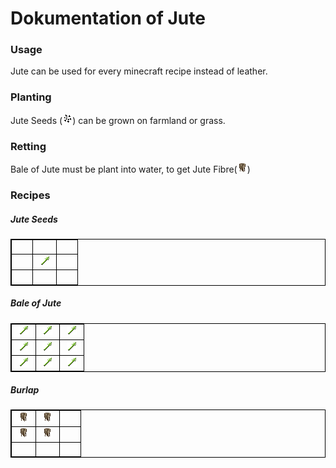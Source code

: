 # Dokumentation of Jute

### Usage

Jute can be used for every minecraft recipe instead of leather.

### Planting

Jute Seeds (![](./../src/main/resources/assets/veganlife/textures/items/juteseeds.png?raw=true)) can be grown on farmland or grass.

### Retting

Bale of Jute must be plant into water, to get Jute Fibre(![](./../src/main/resources/assets/veganlife/textures/items/jutefibre.png?raw=true))

### Recipes 

##### Jute Seeds

<table style="border:1px solid black; border-collapse: collapse;">
    <tr style="border:1px solid black; border-collapse: collapse;">
        <td style="border:1px solid black; border-collapse: collapse;">&nbsp; &nbsp; &nbsp;</td>
       <td style="border:1px solid black; border-collapse: collapse;">&nbsp; &nbsp; &nbsp;</td>
        <td style="border:1px solid black; border-collapse: collapse;">&nbsp; &nbsp; &nbsp;</td>
    </tr>
    <tr style="border:1px solid black; border-collapse: collapse;">
        <td style="border:1px solid black; border-collapse: collapse;">&nbsp; &nbsp; &nbsp;</td>
        <td>&nbsp;<img src="./../src/main/resources/assets/veganlife/textures/items/jutestalk.png"/>&nbsp;</td>
        <td style="border:1px solid black; border-collapse: collapse;">&nbsp; &nbsp; &nbsp;</td>
    </tr>
    <tr style="border:1px solid black; border-collapse: collapse;">
        <td style="border:1px solid black; border-collapse: collapse;">&nbsp; &nbsp; &nbsp;</td>
        <td style="border:1px solid black; border-collapse: collapse;">&nbsp; &nbsp; &nbsp;</td>
        <td style="border:1px solid black; border-collapse: collapse;">&nbsp; &nbsp; &nbsp;</td>
    </tr>
</table>

##### Bale of Jute

<table style="border:1px solid black; border-collapse: collapse;">
    <tr style="border:1px solid black; border-collapse: collapse;">
        <td style="border:1px solid black;">&nbsp;<img src="./../src/main/resources/assets/veganlife/textures/items/jutestalk.png"/>&nbsp;</td>
        <td>&nbsp;<img src="./../src/main/resources/assets/veganlife/textures/items/jutestalk.png"/>&nbsp;</td>
        <td style="border:1px solid black;">&nbsp;<img src="./../src/main/resources/assets/veganlife/textures/items/jutestalk.png"/>&nbsp;</td>
    </tr>
    <tr style="border:1px solid black; border-collapse: collapse;">
        <td style="border:1px solid black;">&nbsp;<img src="./../src/main/resources/assets/veganlife/textures/items/jutestalk.png"/>&nbsp;</td>
        <td style="border:1px solid black;">&nbsp;<img src="./../src/main/resources/assets/veganlife/textures/items/jutestalk.png"/>&nbsp;</td>
        <td style="border:1px solid black;">&nbsp;<img src="./../src/main/resources/assets/veganlife/textures/items/jutestalk.png"/>&nbsp;</td>
    </tr>
    <tr style="border:1px solid black; border-collapse: collapse;">
        <td style="border:1px solid black;">&nbsp;<img src="./../src/main/resources/assets/veganlife/textures/items/jutestalk.png"/>&nbsp;</td>
        <td style="border:1px solid black;">&nbsp;<img src="./../src/main/resources/assets/veganlife/textures/items/jutestalk.png"/>&nbsp;</td>
        <td style="border:1px solid black;">&nbsp;<img src="./../src/main/resources/assets/veganlife/textures/items/jutestalk.png"/>&nbsp;</td>
    </tr>
</table>

##### Burlap

<table style="border:1px solid black; border-collapse: collapse;">
    <tr style="border:1px solid black; border-collapse: collapse;">
        <td style="border:1px solid black;">&nbsp;<img src="./../src/main/resources/assets/veganlife/textures/items/jutefibre.png"/>&nbsp;</td>
        <td>&nbsp;<img src="./../src/main/resources/assets/veganlife/textures/items/jutefibre.png"/>&nbsp;</td>
        <td style="border:1px solid black; border-collapse: collapse;">&nbsp; &nbsp; &nbsp;</td>
    </tr>
    <tr style="border:1px solid black; border-collapse: collapse;">
        <td style="border:1px solid black;">&nbsp;<img src="./../src/main/resources/assets/veganlife/textures/items/jutefibre.png"/>&nbsp;</td>
        <td>&nbsp;<img src="./../src/main/resources/assets/veganlife/textures/items/jutefibre.png"/>&nbsp;</td>
        <td style="border:1px solid black; border-collapse: collapse;">&nbsp; &nbsp; &nbsp;</td>
    </tr>
    <tr style="border:1px solid black; border-collapse: collapse;">
        <td style="border:1px solid black; border-collapse: collapse;">&nbsp; &nbsp; &nbsp;</td>
        <td style="border:1px solid black; border-collapse: collapse;">&nbsp; &nbsp; &nbsp;</td>
        <td style="border:1px solid black; border-collapse: collapse;">&nbsp; &nbsp; &nbsp;</td>
    </tr>
</table>
